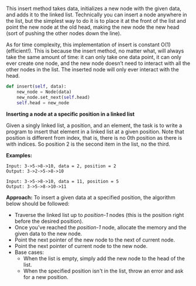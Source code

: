 <!--title={Inserting Into a Linked List}-->

This insert method takes data, initializes a new node with the given data, and adds it to the linked list. Technically you can insert a node anywhere in the list, but the simplest way to do it is to place it at the front of the list and point the new node at the old head, making the new node the new head (sort of pushing the other nodes down the line).

As for time complexity, this implementation of insert is constant O(1) (efficient!). This is because the insert method, no matter what, will always take the same amount of time: it can only take one data point, it can only ever create one node, and the new node doesn’t need to interact with all the other nodes in the list. The inserted node will only ever interact with the head.

```python
def insert(self, data):
    new_node = Node(data)
    new_node.set_next(self.head)
    self.head = new_node
```



**Inserting a node at a specific position in a linked list**

Given a singly linked list, a position, and an element, the task is to write a program to insert that element in a linked list at a given position. Note that position is different from index, that is, there is no 0th position as there is with indices. So position 2 is the second item in the list, no the third.

**Examples:**

```
Input: 3->5->8->10, data = 2, position = 2
Output: 3->2->5->8->10

Input: 3->5->8->10, data = 11, position = 5
Output: 3->5->8->10->11
```

**Approach:** To insert a given data at a specified position, the algorithm below should be followed:

- Traverse the linked list up to *position-1* nodes (this is the position right before the desired position).
- Once you've reached the *position-1* node, allocate the memory and the given data to the new node.
- Point the next pointer of the new node to the next of current node.
- Point the next pointer of current node to the new node.
- Base cases:
  - When the list is empty, simply add the new node to the head of the list. 
  - When the specified position isn't in the list, throw an error and ask for a new position. 